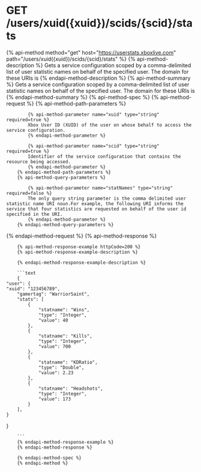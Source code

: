 # GET /users/xuid({xuid})/scids/{scid}/stats

{% api-method method="get" host="https://userstats.xboxlive.com" path="/users/xuid({xuid})/scids/{scid}/stats" %}
        {% api-method-description %}
        Gets a service configuration scoped by a comma-delimited list of user statistic names on behalf of the specified user. The domain for these URIs is 
        {% endapi-method-description %}
        {% api-method-summary %}
        Gets a service configuration scoped by a comma-delimited list of user statistic names on behalf of the specified user. The domain for these URIs is 
        {% endapi-method-summary %}
        {% api-method-spec %}
        {% api-method-request %}
        {% api-method-path-parameters %}
        
            {% api-method-parameter name="xuid" type="string" required=true %}
            Xbox User ID (XUID) of the user on whose behalf to access the service configuration.
            {% endapi-method-parameter %}

            {% api-method-parameter name="scid" type="string" required=true %}
            Identifier of the service configuration that contains the resource being accessed.
            {% endapi-method-parameter %}
        {% endapi-method-path-parameters %}
        {% api-method-query-parameters %}
        
            {% api-method-parameter name="statNames" type="string" required=false %}
            The only query string parameter is the comma delimited user statistic name URI noun.For example, the following URI informs the service that four statistics are requested on behalf of the user id specified in the URI. 
            {% endapi-method-parameter %}
        {% endapi-method-query-parameters %}
{% endapi-method-request %}
        {% api-method-response %}
        
        {% api-method-response-example httpCode=200 %}
        {% api-method-response-example-description %}
        
        {% endapi-method-response-example-description %}
        
        ```text
        {
    "user": {
    "xuid": "123456789",
        "gamertag": "WarriorSaint",
        "stats": [
            {
                "statname": "Wins",
                "type": "Integer",
                "value": 40
            },
            {
                "statname": "Kills",
                "type": "Integer",
                "value": 700
            },
            {
                "statname": "KDRatio",
                "type": "Double",
                "value": 2.23
            },
            {
                "statname": "Headshots",
                "type": "Integer",
                "value": 173
            }
        ],
    }
}

        ```
        {% endapi-method-response-example %}
        {% endapi-method-response %}
        
        {% endapi-method-spec %}
        {% endapi-method %}